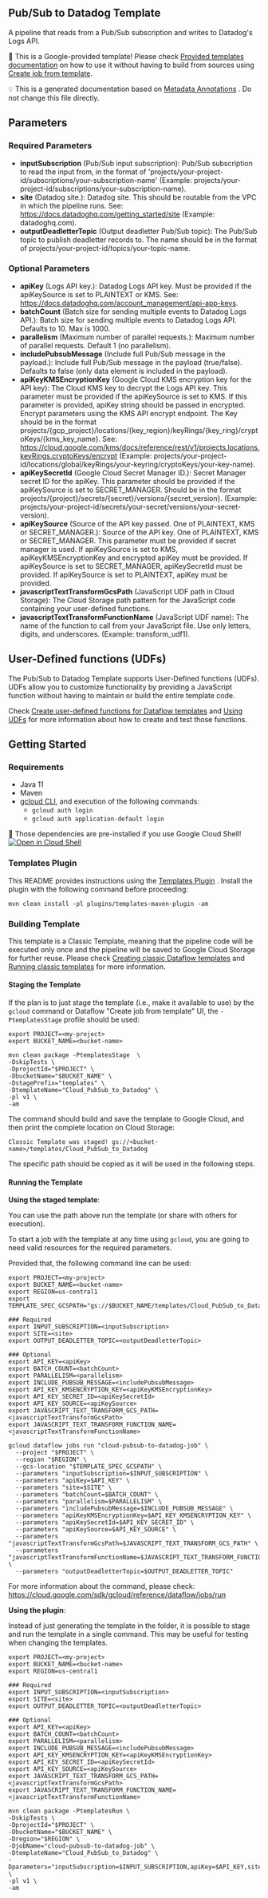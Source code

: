 Pub/Sub to Datadog Template
---
A pipeline that reads from a Pub/Sub subscription and writes to Datadog's Logs API.

:memo: This is a Google-provided template! Please
check [Provided templates documentation](https://cloud.google.com/dataflow/docs/guides/templates/provided/pubsub-to-datadog)
on how to use it without having to build from sources using [Create job from template](https://console.cloud.google.com/dataflow/createjob?template=Cloud_PubSub_to_Datadog).


:bulb: This is a generated documentation based
on [Metadata Annotations](https://github.com/GoogleCloudPlatform/DataflowTemplates#metadata-annotations)
. Do not change this file directly.

## Parameters

### Required Parameters

* **inputSubscription** (Pub/Sub input subscription): Pub/Sub subscription to read the input from, in the format of 'projects/your-project-id/subscriptions/your-subscription-name' (Example: projects/your-project-id/subscriptions/your-subscription-name).
* **site** (Datadog site.): Datadog site. This should be routable from the VPC in which the pipeline runs. See: https://docs.datadoghq.com/getting_started/site (Example: datadoghq.com).
* **outputDeadletterTopic** (Output deadletter Pub/Sub topic): The Pub/Sub topic to publish deadletter records to. The name should be in the format of projects/your-project-id/topics/your-topic-name.

### Optional Parameters

* **apiKey** (Logs API key.): Datadog Logs API key. Must be provided if the apiKeySource is set to PLAINTEXT or KMS. See: https://docs.datadoghq.com/account_management/api-app-keys.
* **batchCount** (Batch size for sending multiple events to Datadog Logs API.): Batch size for sending multiple events to Datadog Logs API. Defaults to 10. Max is 1000.
* **parallelism** (Maximum number of parallel requests.): Maximum number of parallel requests. Default 1 (no parallelism).
* **includePubsubMessage** (Include full Pub/Sub message in the payload.): Include full Pub/Sub message in the payload (true/false). Defaults to false (only data element is included in the payload).
* **apiKeyKMSEncryptionKey** (Google Cloud KMS encryption key for the API key): The Cloud KMS key to decrypt the Logs API key. This parameter must be provided if the apiKeySource is set to KMS. If this parameter is provided, apiKey string should be passed in encrypted. Encrypt parameters using the KMS API encrypt endpoint. The Key should be in the format projects/{gcp_project}/locations/{key_region}/keyRings/{key_ring}/cryptoKeys/{kms_key_name}. See: https://cloud.google.com/kms/docs/reference/rest/v1/projects.locations.keyRings.cryptoKeys/encrypt  (Example: projects/your-project-id/locations/global/keyRings/your-keyring/cryptoKeys/your-key-name).
* **apiKeySecretId** (Google Cloud Secret Manager ID.): Secret Manager secret ID for the apiKey. This parameter should be provided if the apiKeySource is set to SECRET_MANAGER. Should be in the format projects/{project}/secrets/{secret}/versions/{secret_version}. (Example: projects/your-project-id/secrets/your-secret/versions/your-secret-version).
* **apiKeySource** (Source of the API key passed. One of PLAINTEXT, KMS or SECRET_MANAGER.): Source of the API key. One of PLAINTEXT, KMS or SECRET_MANAGER. This parameter must be provided if secret manager is used. If apiKeySource is set to KMS, apiKeyKMSEncryptionKey and encrypted apiKey must be provided. If apiKeySource is set to SECRET_MANAGER, apiKeySecretId must be provided. If apiKeySource is set to PLAINTEXT, apiKey must be provided.
* **javascriptTextTransformGcsPath** (JavaScript UDF path in Cloud Storage): The Cloud Storage path pattern for the JavaScript code containing your user-defined functions.
* **javascriptTextTransformFunctionName** (JavaScript UDF name): The name of the function to call from your JavaScript file. Use only letters, digits, and underscores. (Example: transform_udf1).


## User-Defined functions (UDFs)

The Pub/Sub to Datadog Template supports User-Defined functions (UDFs).
UDFs allow you to customize functionality by providing a JavaScript function
without having to maintain or build the entire template code.

Check [Create user-defined functions for Dataflow templates](https://cloud.google.com/dataflow/docs/guides/templates/create-template-udf)
and [Using UDFs](https://github.com/GoogleCloudPlatform/DataflowTemplates#using-udfs)
for more information about how to create and test those functions.


## Getting Started

### Requirements

* Java 11
* Maven
* [gcloud CLI](https://cloud.google.com/sdk/gcloud), and execution of the
  following commands:
  * `gcloud auth login`
  * `gcloud auth application-default login`

:star2: Those dependencies are pre-installed if you use Google Cloud Shell!
[![Open in Cloud Shell](http://gstatic.com/cloudssh/images/open-btn.svg)](https://console.cloud.google.com/cloudshell/editor?cloudshell_git_repo=https%3A%2F%2Fgithub.com%2FGoogleCloudPlatform%2FDataflowTemplates.git&cloudshell_open_in_editor=/v1/src/main/java/com/google/cloud/teleport/templates/PubSubToDatadog.java)

### Templates Plugin

This README provides instructions using
the [Templates Plugin](https://github.com/GoogleCloudPlatform/DataflowTemplates#templates-plugin)
. Install the plugin with the following command before proceeding:

```shell
mvn clean install -pl plugins/templates-maven-plugin -am
```

### Building Template

This template is a Classic Template, meaning that the pipeline code will be
executed only once and the pipeline will be saved to Google Cloud Storage for
further reuse. Please check [Creating classic Dataflow templates](https://cloud.google.com/dataflow/docs/guides/templates/creating-templates)
and [Running classic templates](https://cloud.google.com/dataflow/docs/guides/templates/running-templates)
for more information.

#### Staging the Template

If the plan is to just stage the template (i.e., make it available to use) by
the `gcloud` command or Dataflow "Create job from template" UI,
the `-PtemplatesStage` profile should be used:

```shell
export PROJECT=<my-project>
export BUCKET_NAME=<bucket-name>

mvn clean package -PtemplatesStage  \
-DskipTests \
-DprojectId="$PROJECT" \
-DbucketName="$BUCKET_NAME" \
-DstagePrefix="templates" \
-DtemplateName="Cloud_PubSub_to_Datadog" \
-pl v1 \
-am
```

The command should build and save the template to Google Cloud, and then print
the complete location on Cloud Storage:

```
Classic Template was staged! gs://<bucket-name>/templates/Cloud_PubSub_to_Datadog
```

The specific path should be copied as it will be used in the following steps.

#### Running the Template

**Using the staged template**:

You can use the path above run the template (or share with others for execution).

To start a job with the template at any time using `gcloud`, you are going to
need valid resources for the required parameters.

Provided that, the following command line can be used:

```shell
export PROJECT=<my-project>
export BUCKET_NAME=<bucket-name>
export REGION=us-central1
export TEMPLATE_SPEC_GCSPATH="gs://$BUCKET_NAME/templates/Cloud_PubSub_to_Datadog"

### Required
export INPUT_SUBSCRIPTION=<inputSubscription>
export SITE=<site>
export OUTPUT_DEADLETTER_TOPIC=<outputDeadletterTopic>

### Optional
export API_KEY=<apiKey>
export BATCH_COUNT=<batchCount>
export PARALLELISM=<parallelism>
export INCLUDE_PUBSUB_MESSAGE=<includePubsubMessage>
export API_KEY_KMSENCRYPTION_KEY=<apiKeyKMSEncryptionKey>
export API_KEY_SECRET_ID=<apiKeySecretId>
export API_KEY_SOURCE=<apiKeySource>
export JAVASCRIPT_TEXT_TRANSFORM_GCS_PATH=<javascriptTextTransformGcsPath>
export JAVASCRIPT_TEXT_TRANSFORM_FUNCTION_NAME=<javascriptTextTransformFunctionName>

gcloud dataflow jobs run "cloud-pubsub-to-datadog-job" \
  --project "$PROJECT" \
  --region "$REGION" \
  --gcs-location "$TEMPLATE_SPEC_GCSPATH" \
  --parameters "inputSubscription=$INPUT_SUBSCRIPTION" \
  --parameters "apiKey=$API_KEY" \
  --parameters "site=$SITE" \
  --parameters "batchCount=$BATCH_COUNT" \
  --parameters "parallelism=$PARALLELISM" \
  --parameters "includePubsubMessage=$INCLUDE_PUBSUB_MESSAGE" \
  --parameters "apiKeyKMSEncryptionKey=$API_KEY_KMSENCRYPTION_KEY" \
  --parameters "apiKeySecretId=$API_KEY_SECRET_ID" \
  --parameters "apiKeySource=$API_KEY_SOURCE" \
  --parameters "javascriptTextTransformGcsPath=$JAVASCRIPT_TEXT_TRANSFORM_GCS_PATH" \
  --parameters "javascriptTextTransformFunctionName=$JAVASCRIPT_TEXT_TRANSFORM_FUNCTION_NAME" \
  --parameters "outputDeadletterTopic=$OUTPUT_DEADLETTER_TOPIC"
```

For more information about the command, please check:
https://cloud.google.com/sdk/gcloud/reference/dataflow/jobs/run


**Using the plugin**:

Instead of just generating the template in the folder, it is possible to stage
and run the template in a single command. This may be useful for testing when
changing the templates.

```shell
export PROJECT=<my-project>
export BUCKET_NAME=<bucket-name>
export REGION=us-central1

### Required
export INPUT_SUBSCRIPTION=<inputSubscription>
export SITE=<site>
export OUTPUT_DEADLETTER_TOPIC=<outputDeadletterTopic>

### Optional
export API_KEY=<apiKey>
export BATCH_COUNT=<batchCount>
export PARALLELISM=<parallelism>
export INCLUDE_PUBSUB_MESSAGE=<includePubsubMessage>
export API_KEY_KMSENCRYPTION_KEY=<apiKeyKMSEncryptionKey>
export API_KEY_SECRET_ID=<apiKeySecretId>
export API_KEY_SOURCE=<apiKeySource>
export JAVASCRIPT_TEXT_TRANSFORM_GCS_PATH=<javascriptTextTransformGcsPath>
export JAVASCRIPT_TEXT_TRANSFORM_FUNCTION_NAME=<javascriptTextTransformFunctionName>

mvn clean package -PtemplatesRun \
-DskipTests \
-DprojectId="$PROJECT" \
-DbucketName="$BUCKET_NAME" \
-Dregion="$REGION" \
-DjobName="cloud-pubsub-to-datadog-job" \
-DtemplateName="Cloud_PubSub_to_Datadog" \
-Dparameters="inputSubscription=$INPUT_SUBSCRIPTION,apiKey=$API_KEY,site=$SITE,batchCount=$BATCH_COUNT,parallelism=$PARALLELISM,includePubsubMessage=$INCLUDE_PUBSUB_MESSAGE,apiKeyKMSEncryptionKey=$API_KEY_KMSENCRYPTION_KEY,apiKeySecretId=$API_KEY_SECRET_ID,apiKeySource=$API_KEY_SOURCE,javascriptTextTransformGcsPath=$JAVASCRIPT_TEXT_TRANSFORM_GCS_PATH,javascriptTextTransformFunctionName=$JAVASCRIPT_TEXT_TRANSFORM_FUNCTION_NAME,outputDeadletterTopic=$OUTPUT_DEADLETTER_TOPIC" \
-pl v1 \
-am
```
